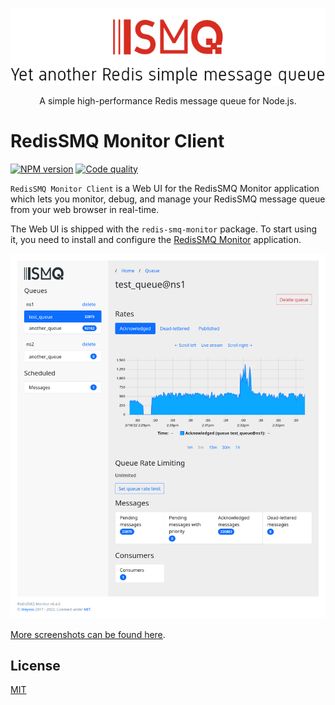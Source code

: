 <div align="center" style="text-align: center">
  <p><a href="https://github.com/weyoss/redis-smq"><img alt="RedisSMQ" src="./logo.png" /></a></p>
  <p>A simple high-performance Redis message queue for Node.js.</p>
</div>

# RedisSMQ Monitor Client

<p>
    <a href="https://npmjs.org/package/redis-smq" rel="nofollow"><img src="https://img.shields.io/npm/v/redis-smq.svg" alt="NPM version" /></a>
    <a href="https://lgtm.com/projects/g/weyoss/redis-smq/context:javascript" rel="nofollow"><img src="https://img.shields.io/lgtm/grade/javascript/github/weyoss/redis-smq.svg?logo=lgtm&logoWidth=18" alt="Code quality" /></a>
</p>

`RedisSMQ Monitor Client` is a Web UI for the RedisSMQ Monitor application which lets you monitor, debug, and manage 
your RedisSMQ message queue from your web browser in real-time. 

The Web UI is shipped with the `redis-smq-monitor` package. To start using it, you need to install and 
configure the [RedisSMQ Monitor](https://github.com/weyoss/redis-smq-monitor) application.

![RedisSMQ Monitor home](./screenshots/screenshot-00002.png)

[More screenshots can be found here](./screenshots).

## License

[MIT](https://github.com/weyoss/redis-smq/blob/master/LICENSE)